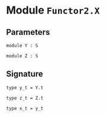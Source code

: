 
# Module `Functor2.X`


## Parameters

```
module Y : S
```
```
module Z : S
```

## Signature

```
type y_t = Y.t
```
```
type z_t = Z.t
```
```
type x_t = y_t
```